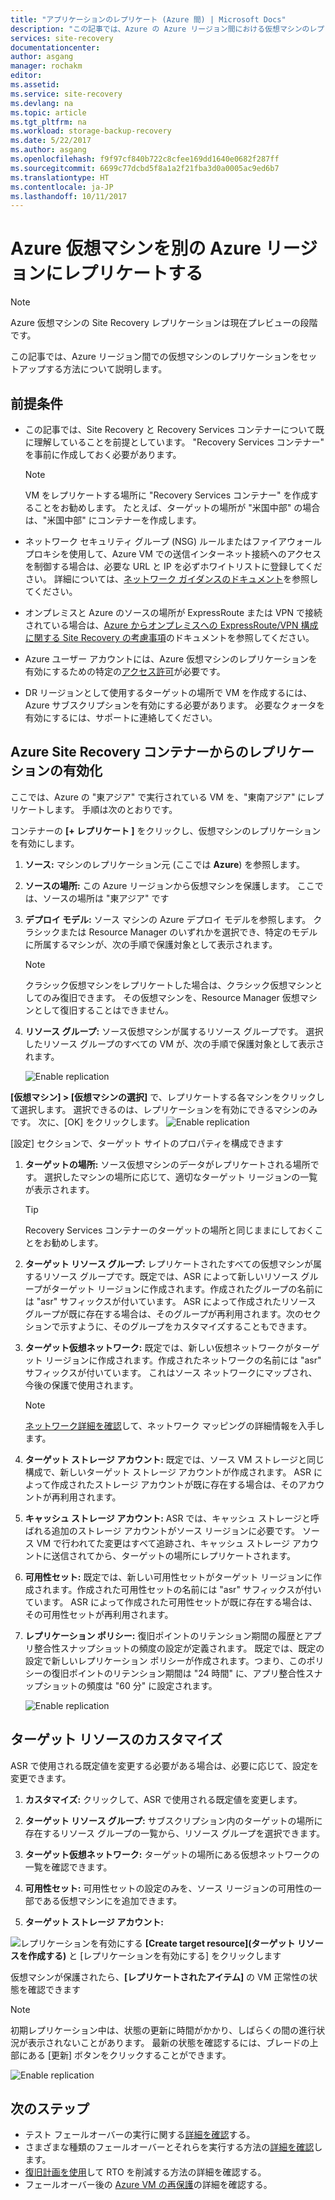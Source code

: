 ```yaml
---
title: "アプリケーションのレプリケート (Azure 間) | Microsoft Docs"
description: "この記事では、Azure の Azure リージョン間における仮想マシンのレプリケーションをセットアップする方法について説明します。"
services: site-recovery
documentationcenter: 
author: asgang
manager: rochakm
editor: 
ms.assetid: 
ms.service: site-recovery
ms.devlang: na
ms.topic: article
ms.tgt_pltfrm: na
ms.workload: storage-backup-recovery
ms.date: 5/22/2017
ms.author: asgang
ms.openlocfilehash: f9f97cf840b722c8cfee169dd1640e0682f287ff
ms.sourcegitcommit: 6699c77dcbd5f8a1a2f21fba3d0a0005ac9ed6b7
ms.translationtype: HT
ms.contentlocale: ja-JP
ms.lasthandoff: 10/11/2017
---
```

# <a name="replicate-azure-virtual-machines-to-another-azure-region"></a>Azure 仮想マシンを別の Azure リージョンにレプリケートする



>[!NOTE]
>
> Azure 仮想マシンの Site Recovery レプリケーションは現在プレビューの段階です。

この記事では、Azure リージョン間での仮想マシンのレプリケーションをセットアップする方法について説明します。

## <a name="prerequisites"></a>前提条件

* この記事では、Site Recovery と Recovery Services コンテナーについて既に理解していることを前提としています。 "Recovery Services コンテナー" を事前に作成しておく必要があります。

    >[!NOTE]
    >
    > VM をレプリケートする場所に "Recovery Services コンテナー" を作成することをお勧めします。 たとえば、ターゲットの場所が "米国中部" の場合は、"米国中部" にコンテナーを作成します。

* ネットワーク セキュリティ グループ (NSG) ルールまたはファイアウォール プロキシを使用して、Azure VM での送信インターネット接続へのアクセスを制御する場合は、必要な URL と IP を必ずホワイトリストに登録してください。 詳細については、[ネットワーク ガイダンスのドキュメント](./site-recovery-azure-to-azure-networking-guidance.md)を参照してください。

* オンプレミスと Azure のソースの場所が ExpressRoute または VPN で接続されている場合は、[Azure からオンプレミスへの ExpressRoute/VPN 構成に関する Site Recovery の考慮事項](site-recovery-azure-to-azure-networking-guidance.md#guidelines-for-existing-azure-to-on-premises-expressroutevpn-configuration)のドキュメントを参照してください。

* Azure ユーザー アカウントには、Azure 仮想マシンのレプリケーションを有効にするための特定の[アクセス許可](site-recovery-role-based-linked-access-control.md#permissions-required-to-enable-replication-for-new-virtual-machines)が必要です。

* DR リージョンとして使用するターゲットの場所で VM を作成するには、Azure サブスクリプションを有効にする必要があります。 必要なクォータを有効にするには、サポートに連絡してください。

## <a name="enable-replication-from-azure-site-recovery-vault"></a>Azure Site Recovery コンテナーからのレプリケーションの有効化
ここでは、Azure の "東アジア" で実行されている VM を、"東南アジア" にレプリケートします。 手順は次のとおりです。

 コンテナーの **[+ レプリケート ]** をクリックし、仮想マシンのレプリケーションを有効にします。

1. **ソース:** マシンのレプリケーション元 (ここでは **Azure**) を参照します。

2. **ソースの場所:** この Azure リージョンから仮想マシンを保護します。 ここでは、ソースの場所は "東アジア" です

3. **デプロイ モデル:** ソース マシンの Azure デプロイ モデルを参照します。 クラシックまたは Resource Manager のいずれかを選択でき、特定のモデルに所属するマシンが、次の手順で保護対象として表示されます。

      >[!NOTE]
      >
      > クラシック仮想マシンをレプリケートした場合は、クラシック仮想マシンとしてのみ復旧できます。 その仮想マシンを、Resource Manager 仮想マシンとして復旧することはできません。

4. **リソース グループ:** ソース仮想マシンが属するリソース グループです。 選択したリソース グループのすべての VM が、次の手順で保護対象として表示されます。

    ![Enable replication](./media/site-recovery-replicate-azure-to-azure/enabledrwizard1.png)

**[仮想マシン] > [仮想マシンの選択]** で、レプリケートする各マシンをクリックして選択します。 選択できるのは、レプリケーションを有効にできるマシンのみです。 次に、[OK] をクリックします。
    ![Enable replication](./media/site-recovery-replicate-azure-to-azure/virtualmachine_selection.png)


[設定] セクションで、ターゲット サイトのプロパティを構成できます

1. **ターゲットの場所:** ソース仮想マシンのデータがレプリケートされる場所です。 選択したマシンの場所に応じて、適切なターゲット リージョンの一覧が表示されます。

    > [!TIP]
    > Recovery Services コンテナーのターゲットの場所と同じままにしておくことをお勧めします。

2. **ターゲット リソース グループ:** レプリケートされたすべての仮想マシンが属するリソース グループです。既定では、ASR によって新しいリソース グループがターゲット リージョンに作成されます。作成されたグループの名前には "asr" サフィックスが付いています。 ASR によって作成されたリソース グループが既に存在する場合は、そのグループが再利用されます。次のセクションで示すように、そのグループをカスタマイズすることもできます。    
3. **ターゲット仮想ネットワーク:** 既定では、新しい仮想ネットワークがターゲット リージョンに作成されます。作成されたネットワークの名前には "asr" サフィックスが付いています。 これはソース ネットワークにマップされ、今後の保護で使用されます。

    > [!NOTE]
    > [ネットワーク詳細を確認](site-recovery-network-mapping-azure-to-azure.md)して、ネットワーク マッピングの詳細情報を入手します。

4. **ターゲット ストレージ アカウント:** 既定では、ソース VM ストレージと同じ構成で、新しいターゲット ストレージ アカウントが作成されます。 ASR によって作成されたストレージ アカウントが既に存在する場合は、そのアカウントが再利用されます。

5. **キャッシュ ストレージ アカウント:** ASR では、キャッシュ ストレージと呼ばれる追加のストレージ アカウントがソース リージョンに必要です。 ソース VM で行われてた変更はすべて追跡され、キャッシュ ストレージ アカウントに送信されてから、ターゲットの場所にレプリケートされます。

6. **可用性セット:** 既定では、新しい可用性セットがターゲット リージョンに作成されます。作成された可用性セットの名前には "asr" サフィックスが付いています。 ASR によって作成された可用性セットが既に存在する場合は、その可用性セットが再利用されます。

7.  **レプリケーション ポリシー:** 復旧ポイントのリテンション期間の履歴とアプリ整合性スナップショットの頻度の設定が定義されます。 既定では、既定の設定で新しいレプリケーション ポリシーが作成されます。つまり、このポリシーの復旧ポイントのリテンション期間は "24 時間" に、アプリ整合性スナップショットの頻度は "60 分" に設定されます。

    ![Enable replication](./media/site-recovery-replicate-azure-to-azure/enabledrwizard3.PNG)

## <a name="customize-target-resources"></a>ターゲット リソースのカスタマイズ

ASR で使用される既定値を変更する必要がある場合は、必要に応じて、設定を変更できます。

1. **カスタマイズ:** クリックして、ASR で使用される既定値を変更します。

2. **ターゲット リソース グループ:** サブスクリプション内のターゲットの場所に存在するリソース グループの一覧から、リソース グループを選択できます。

3. **ターゲット仮想ネットワーク:** ターゲットの場所にある仮想ネットワークの一覧を確認できます。

4. **可用性セット:** 可用性セットの設定のみを、ソース リージョンの可用性の一部である仮想マシンにを追加できます。

5. **ターゲット ストレージ アカウント:**

![レプリケーションを有効にする](./media/site-recovery-replicate-azure-to-azure/customize.PNG) **[Create target resource]\(ターゲット リソースを作成する\)** と [レプリケーションを有効にする] をクリックします


仮想マシンが保護されたら、**[レプリケートされたアイテム]** の VM 正常性の状態を確認できます

>[!NOTE]
>初期レプリケーション中は、状態の更新に時間がかかり、しばらくの間の進行状況が表示されないことがあります。 最新の状態を確認するには、ブレードの上部にある [更新] ボタンをクリックすることができます。
>

![Enable replication](./media/site-recovery-replicate-azure-to-azure/replicateditems.PNG)


## <a name="next-steps"></a>次のステップ
- テスト フェールオーバーの実行に関する[詳細を確認](site-recovery-test-failover-to-azure.md)する。
- さまざまな種類のフェールオーバーとそれらを実行する方法の[詳細を確認](site-recovery-failover.md)します。
- [復旧計画を使用](site-recovery-create-recovery-plans.md)して RTO を削減する方法の詳細を確認する。
- フェールオーバー後の [Azure VM の再保護](site-recovery-how-to-reprotect.md)の詳細を確認する。
